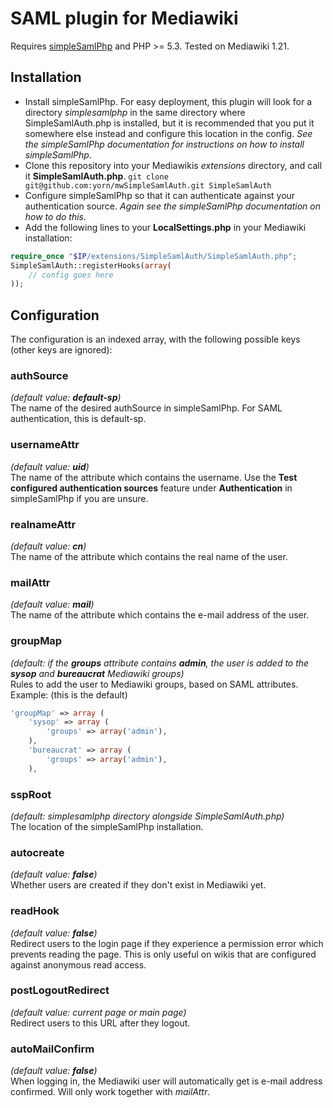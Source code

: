 # SAML plugin for Mediawiki
Requires [simpleSamlPhp](http://simplesamlphp.org) and PHP >= 5.3. Tested on Mediawiki 1.21.

## Installation
* Install simpleSamlPhp. For easy deployment, this plugin will look for a directory *simplesamlphp* in the same directory where SimpleSamlAuth.php is installed, but it is recommended that you put it somewhere else instead and configure this location in the config. *See the simpleSamlPhp documentation for instructions on how to install simpleSamlPhp.*
* Clone this repository into your Mediawikis *extensions* directory, and call it **SimpleSamlAuth.php**.  ```git clone git@github.com:yorn/mwSimpleSamlAuth.git SimpleSamlAuth```
* Configure simpleSamlPhp so that it can authenticate against your authentication source. *Again see the simpleSamlPhp documentation on how to do this.*
* Add the following lines to your **LocalSettings.php** in your Mediawiki installation:

```php
require_once "$IP/extensions/SimpleSamlAuth/SimpleSamlAuth.php";
SimpleSamlAuth::registerHooks(array(
	// config goes here
));
```

## Configuration
The configuration is an indexed array, with the following possible keys (other keys are ignored):
### authSource
*(default value: __default-sp__)*  
The name of the desired authSource in simpleSamlPhp. For SAML authentication, this is default-sp.
### usernameAttr
*(default value: __uid__)*  
The name of the attribute which contains the username. Use the **Test configured authentication sources** feature under **Authentication** in simpleSamlPhp if you are unsure.
### realnameAttr
*(default value: __cn__)*  
The name of the attribute which contains the real name of the user.
### mailAttr
*(default value: __mail__)*  
The name of the attribute which contains the e-mail address of the user.
### groupMap
*(default: if the __groups__ attribute contains __admin__, the user is added to the __sysop__ and __bureaucrat__ Mediawiki groups)*  
Rules to add the user to Mediawiki groups, based on SAML attributes.
Example: (this is the default)

```php
'groupMap' => array (
	'sysop' => array (
		'groups' => array('admin'),
	),
	'bureaucrat' => array (
		'groups' => array('admin'),
	),
```
### sspRoot
*(default: simplesamlphp directory alongside SimpleSamlAuth.php)*  
The location of the simpleSamlPhp installation.
### autocreate
*(default value: __false__)*  
Whether users are created if they don't exist in Mediawiki yet.
### readHook
*(default value: __false__)*  
Redirect users to the login page if they experience a permission error which prevents reading the page. This is only useful on wikis that are configured against anonymous read access.
### postLogoutRedirect
*(default value: current page or main page)*  
Redirect users to this URL after they logout.
### autoMailConfirm
*(default value: __false__)*  
When logging in, the Mediawiki user will automatically get is e-mail address confirmed. Will only work together with *mailAttr*.
